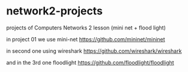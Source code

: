 # network2-projects
projects of Computers Networks 2 lesson (mini net + flood light)

in project 01 we use mini-net   https://github.com/mininet/mininet

in second one using wireshark   https://github.com/wireshark/wireshark

and in the 3rd one floodlight   https://github.com/floodlight/floodlight
